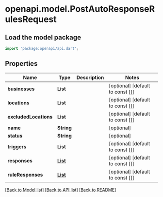 # openapi.model.PostAutoResponseRulesRequest

## Load the model package
```dart
import 'package:openapi/api.dart';
```

## Properties
Name | Type | Description | Notes
------------ | ------------- | ------------- | -------------
**businesses** | **List<int>** |  | [optional] [default to const []]
**locations** | **List<int>** |  | [optional] [default to const []]
**excludedLocations** | **List<int>** |  | [optional] [default to const []]
**name** | **String** |  | [optional] 
**status** | **String** |  | [optional] 
**triggers** | **List<String>** |  | [optional] [default to const []]
**responses** | [**List<ResponseValue>**](ResponseValue.md) |  | [optional] [default to const []]
**ruleResponses** | [**List<ResponseValue>**](ResponseValue.md) |  | [optional] [default to const []]

[[Back to Model list]](../README.md#documentation-for-models) [[Back to API list]](../README.md#documentation-for-api-endpoints) [[Back to README]](../README.md)


